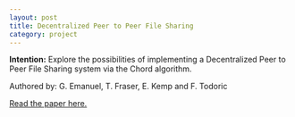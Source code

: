 ```yaml
---
layout: post
title: Decentralized Peer to Peer File Sharing
category: project
---
```


**Intention:**
Explore the possibilities of implementing a Decentralized Peer to Peer File
Sharing system via the Chord algorithm.

Authored by: G. Emanuel, T. Fraser, E. Kemp and F. Todoric

[Read the paper here.](https://docs.google.com/document/d/1XNYoB4SGTUOFAfEgk3pVBTRBogazLfd3-cE82utIJUs/pub)
